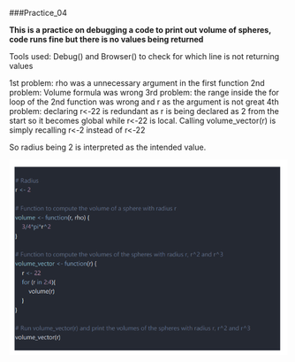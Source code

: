 ###Practice_04

**This is a practice on debugging a code to print out volume of spheres, code runs fine but there is no values being returned**

Tools used: Debug() and Browser() to check for which line is not returning values

1st problem: rho was a unnecessary argument in the first function
2nd problem: Volume formula was wrong
3rd problem: the range inside the for loop of the 2nd function was wrong and r as the argument is not great
4th problem: declaring r<-22 is redundant as r is being declared as 2 from the start so it becomes global while r<-22 is local. Calling volume_vector(r) is simply recalling r<-2 instead of r<-22

So radius being 2 is interpreted as the intended value.

![Alt text](image/Debugr.png)